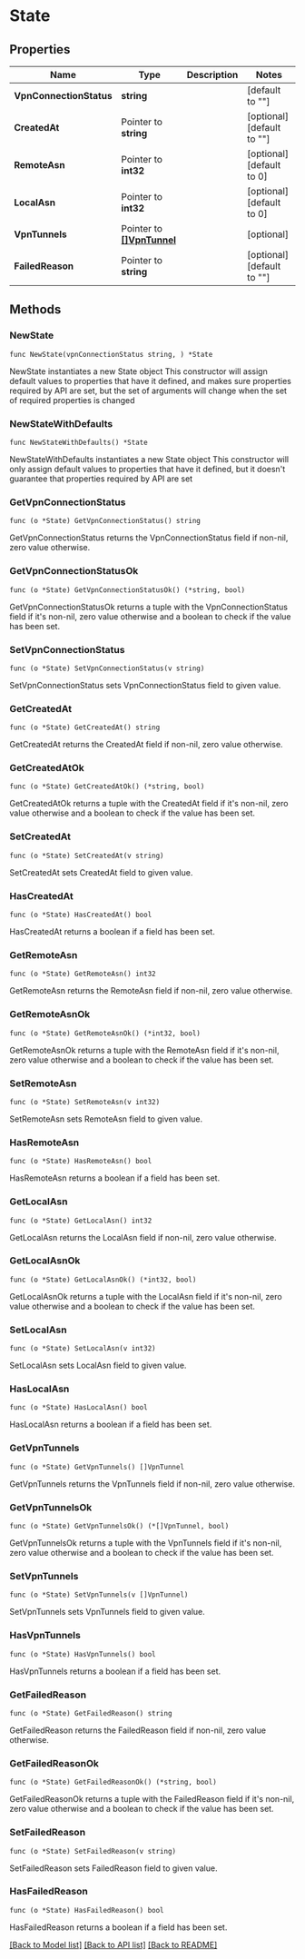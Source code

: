 # State

## Properties

Name | Type | Description | Notes
------------ | ------------- | ------------- | -------------
**VpnConnectionStatus** | **string** |  | [default to ""]
**CreatedAt** | Pointer to **string** |  | [optional] [default to ""]
**RemoteAsn** | Pointer to **int32** |  | [optional] [default to 0]
**LocalAsn** | Pointer to **int32** |  | [optional] [default to 0]
**VpnTunnels** | Pointer to [**[]VpnTunnel**](VpnTunnel.md) |  | [optional] 
**FailedReason** | Pointer to **string** |  | [optional] [default to ""]

## Methods

### NewState

`func NewState(vpnConnectionStatus string, ) *State`

NewState instantiates a new State object
This constructor will assign default values to properties that have it defined,
and makes sure properties required by API are set, but the set of arguments
will change when the set of required properties is changed

### NewStateWithDefaults

`func NewStateWithDefaults() *State`

NewStateWithDefaults instantiates a new State object
This constructor will only assign default values to properties that have it defined,
but it doesn't guarantee that properties required by API are set

### GetVpnConnectionStatus

`func (o *State) GetVpnConnectionStatus() string`

GetVpnConnectionStatus returns the VpnConnectionStatus field if non-nil, zero value otherwise.

### GetVpnConnectionStatusOk

`func (o *State) GetVpnConnectionStatusOk() (*string, bool)`

GetVpnConnectionStatusOk returns a tuple with the VpnConnectionStatus field if it's non-nil, zero value otherwise
and a boolean to check if the value has been set.

### SetVpnConnectionStatus

`func (o *State) SetVpnConnectionStatus(v string)`

SetVpnConnectionStatus sets VpnConnectionStatus field to given value.


### GetCreatedAt

`func (o *State) GetCreatedAt() string`

GetCreatedAt returns the CreatedAt field if non-nil, zero value otherwise.

### GetCreatedAtOk

`func (o *State) GetCreatedAtOk() (*string, bool)`

GetCreatedAtOk returns a tuple with the CreatedAt field if it's non-nil, zero value otherwise
and a boolean to check if the value has been set.

### SetCreatedAt

`func (o *State) SetCreatedAt(v string)`

SetCreatedAt sets CreatedAt field to given value.

### HasCreatedAt

`func (o *State) HasCreatedAt() bool`

HasCreatedAt returns a boolean if a field has been set.

### GetRemoteAsn

`func (o *State) GetRemoteAsn() int32`

GetRemoteAsn returns the RemoteAsn field if non-nil, zero value otherwise.

### GetRemoteAsnOk

`func (o *State) GetRemoteAsnOk() (*int32, bool)`

GetRemoteAsnOk returns a tuple with the RemoteAsn field if it's non-nil, zero value otherwise
and a boolean to check if the value has been set.

### SetRemoteAsn

`func (o *State) SetRemoteAsn(v int32)`

SetRemoteAsn sets RemoteAsn field to given value.

### HasRemoteAsn

`func (o *State) HasRemoteAsn() bool`

HasRemoteAsn returns a boolean if a field has been set.

### GetLocalAsn

`func (o *State) GetLocalAsn() int32`

GetLocalAsn returns the LocalAsn field if non-nil, zero value otherwise.

### GetLocalAsnOk

`func (o *State) GetLocalAsnOk() (*int32, bool)`

GetLocalAsnOk returns a tuple with the LocalAsn field if it's non-nil, zero value otherwise
and a boolean to check if the value has been set.

### SetLocalAsn

`func (o *State) SetLocalAsn(v int32)`

SetLocalAsn sets LocalAsn field to given value.

### HasLocalAsn

`func (o *State) HasLocalAsn() bool`

HasLocalAsn returns a boolean if a field has been set.

### GetVpnTunnels

`func (o *State) GetVpnTunnels() []VpnTunnel`

GetVpnTunnels returns the VpnTunnels field if non-nil, zero value otherwise.

### GetVpnTunnelsOk

`func (o *State) GetVpnTunnelsOk() (*[]VpnTunnel, bool)`

GetVpnTunnelsOk returns a tuple with the VpnTunnels field if it's non-nil, zero value otherwise
and a boolean to check if the value has been set.

### SetVpnTunnels

`func (o *State) SetVpnTunnels(v []VpnTunnel)`

SetVpnTunnels sets VpnTunnels field to given value.

### HasVpnTunnels

`func (o *State) HasVpnTunnels() bool`

HasVpnTunnels returns a boolean if a field has been set.

### GetFailedReason

`func (o *State) GetFailedReason() string`

GetFailedReason returns the FailedReason field if non-nil, zero value otherwise.

### GetFailedReasonOk

`func (o *State) GetFailedReasonOk() (*string, bool)`

GetFailedReasonOk returns a tuple with the FailedReason field if it's non-nil, zero value otherwise
and a boolean to check if the value has been set.

### SetFailedReason

`func (o *State) SetFailedReason(v string)`

SetFailedReason sets FailedReason field to given value.

### HasFailedReason

`func (o *State) HasFailedReason() bool`

HasFailedReason returns a boolean if a field has been set.


[[Back to Model list]](../README.md#documentation-for-models) [[Back to API list]](../README.md#documentation-for-api-endpoints) [[Back to README]](../README.md)


